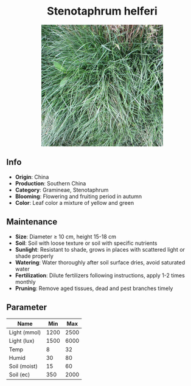 <h1 align='center'>Stenotaphrum helferi</h1>
<p align="center">
    <img 
        align='center'
        width='320'
        src="../images/stenotaphrum helferi.png" 
        alt='Stenotaphrum helferi' />
</p>

## Info

 - **Origin**: China
 - **Production**: Southern China
 - **Category**: Gramineae, Stenotaphrum
 - **Blooming**: Flowering and fruiting period in autumn
 - **Color**: Leaf color a mixture of yellow and green

## Maintenance

 - **Size**: Diameter ≥ 10 cm, height 15-18 cm
 - **Soil**: Soil with loose texture or soil with specific nutrients
 - **Sunlight**: Resistant to shade, grows in places with scattered light or shade properly
 - **Watering**: Water thoroughly after soil surface dries, avoid saturated water
 - **Fertilization**: Dilute fertilizers following instructions, apply 1-2 times monthly
 - **Pruning**: Remove aged tissues, dead and pest branches timely

## Parameter

| Name         | Min  | Max   |
|--------------|------|-------|
| Light (mmol) | 1200 | 2500  |
| Light (lux)  | 1500 | 6000 |
| Temp         | 8    | 32    |
| Humid        | 30   | 80    |
| Soil (moist) | 15   | 60    |
| Soil (ec)    | 350  | 2000  |